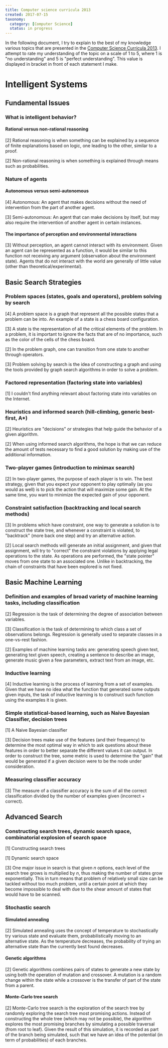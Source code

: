 ```yaml
---
title: Computer science curricula 2013
created: 2017-07-15
taxonomy:
  category: [Computer Science]
  status: in progress
---
```


In the following document, I try to explain to the best of my knowledge various topics that are presented in the [Computer Science Curricula 2013](https://github.com/tomzx/computer-science-curricula-2013). I attempt to rate my understanding of the topic on a scale of 1 to 5, where 1 is "no understanding" and 5 is "perfect understanding". This value is displayed in bracket in front of each statement I make.

# Intelligent Systems
## Fundamental Issues
### What is intelligent behavior?
#### Rational versus non-rational reasoning
[2] Rational reasoning is when something can be explained by a sequence of finite explanations based on logic, one leading to the other, similar to a proof.

 [2] Non-rational reasoning is when something is explained through means such as probabilities.

### Nature of agents
#### Autonomous versus semi-autonomous
[4] Autonomous: An agent that makes decisions without the need of intervention from the part of another agent.

[3] Semi-autonomous: An agent that can make decisions by itself, but may also require the intervention of another agent in certain instances.

#### The importance of perception and environmental interactions
[3] Without perception, an agent cannot interact with its environment. Given an agent can be represented as a function, it would be similar to this function not receiving any argument (observation about the environment state). Agents that do not interact with the world are generally of little value (other than theoretical/experimental).

## Basic Search Strategies
### Problem spaces (states, goals and operators), problem solving by search
[4] A problem space is a graph that represent all the possible states that a problem can be into. An example of a state is a chess board configuration.

[3] A state is the representation of all the critical elements of the problem. In a problem, it is important to ignore the facts that are of no importance, such as the color of the cells of the chess board.

[2] In the problem graph, one can transition from one state to another through operators.

[3] Problem solving by search is the idea of constructing a graph and using the tools provided by graph search algorithms in order to solve a problem.

### Factored representation (factoring state into variables)
[1] I couldn't find anything relevant about factoring state into variables on the Internet.

### Heuristics and informed search (hill-climbing, generic best-first, A\*)
[2] Heuristics are "decisions" or strategies that help guide the behavior of a given algorithm.

[2] When using informed search algorithms, the hope is that we can reduce the amount of tests necessary to find a good solution by making use of the additional information.

### Two-player games (introduction to minimax search)
[2] In two-player games, the purpose of each player is to win. The best strategy, given that you expect your opponent to play optimally (as you would as well) is to pick the action that will maximize some gain. At the same time, you want to minimize the expected gain of your opponent.

### Constraint satisfaction (backtracking and local search methods)
[3] In problems which have constraint, one way to generate a solution is to construct the state tree, and whenever a constraint is violated, to "backtrack" (more back one step) and try an alternative action.

[2] Local search methods will generate an initial assignment, and given that assignment, will try to "correct" the constraint violations by applying legal operations to the state. As operations are performed, the "state pointer" moves from one state to an associated one. Unlike in backtracking, the chain of constraints that have been explored is not fixed.

## Basic Machine Learning
### Definition and examples of broad variety of machine learning tasks, including classification
[2] Regression is the task of determining the degree of association between variables.

[3] Classification is the task of determining to which class a set of observations belongs. Regression is generally used to separate classes in a one-vs-rest fashion.

[2] Examples of machine learning tasks are: generating speech given text, generating text given speech, creating a sentence to describe an image, generate music given a few parameters, extract text from an image, etc.

### Inductive learning
[4] Inductive learning is the process of learning from a set of examples. Given that we have no idea what the function that generated some outputs given inputs, the task of inductive learning is to construct such function using the examples it is given.

### Simple statistical-based learning, such as Naive Bayesian Classifier, decision trees
[1] A Naive Bayesian classifier <tbc></tbc>

[3] Decision trees make use of the features (and their frequency) to determine the most optimal way in which to ask questions about these features in order to better separate the different values it can output. In order to construct the tree, some metric is used to determine the "gain" that would be generated if a given decision were to be the node under consideration.

### Measuring classifier accuracy
[3] The measure of a classifier accuracy is the sum of all the correct classification divided by the number of examples given (incorrect + correct).

## Advanced Search
### Constructing search trees, dynamic search space, combinatorial explosion of search space
[1] Constructing search trees <tbc></tbc>

[1] Dynamic search space <tbc></tbc>

[3] One major issue in search is that given $n$ options, each level of the search tree grows is multiplied by $n$, thus making the number of states grow exponentially. This in turn means that problem of relatively small size can be tackled without too much problem, until a certain point at which they become impossible to deal with due to the shear amount of states that would have to be scanned.

### Stochastic search
#### Simulated annealing
[2] Simulated annealing uses the concept of temperature to stochastically try various state and evaluate them, probabilistically moving to an alternative state. As the temperature decreases, the probability of trying an alternative state than the currently best found decreases.

#### Genetic algorithms
[2] Genetic algorithms combines pairs of states to generate a new state by using both the operation of mutation and crossover. A mutation is a random change within the state while a crossover is the transfer of part of the state from a parent.

#### Monte-Carlo tree search
[2] Monte-Carlo tree search is the exploration of the search tree by randomly exploring the search tree most promising actions. Instead of constructing the whole tree (which may not be possible), the algorithm explores the most promising branches by simulating a possible traversal (from root to leaf). Given the result of this simulation, it is recorded as part of the branch being simulated, such that we have an idea of the potential (in term of probabilities) of each branches.
